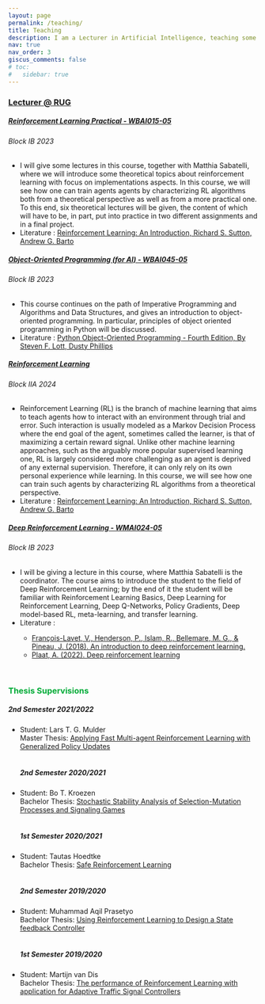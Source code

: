 ```yaml
---
layout: page
permalink: /teaching/
title: Teaching
description: I am a Lecturer in Artificial Intelligence, teaching some courses in the bachelor's and master's programm. I have also open projects to supervise bachelor's and master's students. Previously I was a TA assistance. During my PhD, I supervised many bachelor's and master's projects in the are of Reinforcement Learning from the Industrial Engeneering and Management (IEM) course.
nav: true
nav_order: 3
giscus_comments: false
# toc:
#   sidebar: true
---
```


<h3 style="color: #4b9cd3;" id="Lecturer @ RUG"><a href="https://ocasys.rug.nl/current/catalog/programme/56981">Lecturer @ RUG</a></h3>

<!-- WBAI015-05 (Reinforcement Learning Practical) -->
<div class="card mt-3">
  <div class="p-3">
    <div class="row">
      <div class="col-sm-10">
        <h5 id="RLP" class="card-title"><a href="https://ocasys.rug.nl/current/catalog/course/WBAI015-05">Reinforcement Learning Practical - 	WBAI015-05</a></h5>
        <h6 class="card-subtitle font-italic">Block IB 2023</h6>
      </div>
    </div>
    <ul class="card-text font-weight-light list-group list-group-flush">
      <li class="list-group-item">
        <div class="row">
          <div class="col-sm-12">
            I will give some lectures in this course, together with Matthia Sabatelli, where we will introduce some theoretical topics about reinforcement learning with focus on implementations aspects. In this course, we will see how one can train agents agents by characterizing RL algorithms both from a theoretical perspective as well as from a more practical one. To this end, six theoretical lectures will be given, the content of which will have to be, in part, put into practice in two different assignments and in a final project. 
          </div>
        </div>
      </li>
      <li class="list-group-item">
        <div class="row">
          <div class="col-sm-9">
            Literature : <a href="http://incompleteideas.net/book/the-book.html">Reinforcement Learning: An Introduction, Richard S. Sutton, Andrew G. Barto</a>
          </div>
        </div>
      </li>
    </ul>
  </div>
</div>

<!-- WBAI045-05 (Object-Oriented Programming (for AI)) -->
<div class="card mt-3">
  <div class="p-3">
    <div class="row">
      <div class="col-sm-10">
        <h5 id="comp210" class="card-title"><a href="https://ocasys.rug.nl/current/catalog/course/WBAI045-05">Object-Oriented Programming (for AI) - WBAI045-05</a></h5>
        <h6 class="card-subtitle font-italic">Block IB 2023</h6>
      </div>
    </div>
    <ul class="card-text font-weight-light list-group list-group-flush">
      <li class="list-group-item">
        <div class="row">
          <div class="col-sm-12">
              This course continues on the path of Imperative Programming and Algorithms and Data Structures, and gives an introduction to object-oriented programming. In particular, principles of object oriented programming in Python will be discussed.
          </div>
          <div class="col-sm-3">
          </div>
        </div>
      </li>
      <li class="list-group-item">
        <div class="row">
          <div class="col-sm-9">
            Literature : <a href="https://www.packtpub.com/product/python-object-oriented-programming-fourth-edition/9781801077262">Python Object-Oriented Programming - Fourth Edition, By Steven F. Lott, Dusty Phillips</a>
          </div>
        </div>
      </li>
    </ul>
  </div>
</div>

<!-- xxx (Reinforcement Learning) -->
<div class="card mt-3">
  <div class="p-3">
    <div class="row">
      <div class="col-sm-10">
        <h5 id="comp110" class="card-title"><a href="">Reinforcement Learning</a></h5>
        <h6 class="card-subtitle font-italic">Block IIA 2024</h6>
      </div>
    </div>
    <ul class="card-text font-weight-light list-group list-group-flush">
      <li class="list-group-item">
        <div class="row">
          <div class="col-sm-12">
            Reinforcement Learning (RL) is the branch of machine learning that aims to teach agents how to interact with an environment through trial and error. Such interaction is usually modeled as a Markov Decision Process where the end goal of the agent, sometimes called the learner, is that of maximizing a certain reward signal. Unlike other machine learning approaches, such as the arguably more popular supervised learning one, RL is largely considered more challenging as an agent is deprived of any external supervision. Therefore, it can only rely on its own personal experience while learning. In this course, we will see how one can train such agents by characterizing RL algorithms from a theoretical perspective.
          </div>
        </div>
      </li>
      <li class="list-group-item">
        <div class="row">
          <div class="col-sm-9">
            Literature : <a href="http://incompleteideas.net/book/the-book.html">Reinforcement Learning: An Introduction, Richard S. Sutton, Andrew G. Barto</a>
          </div>
        </div>
      </li>
    </ul>
  </div>
</div>

<!-- WMAI024-05 (Deep Reinforcement Learning) -->
<div class="card mt-3">
  <div class="p-3">
    <div class="row">
      <div class="col-sm-10">
        <h5 id="RLP" class="card-title"><a href="https://ocasys.rug.nl/current/catalog/course/WMAI024-05">Deep Reinforcement Learning - 	WMAI024-05</a></h5>
        <h6 class="card-subtitle font-italic">Block IB 2023</h6>
      </div>
    </div>
    <ul class="card-text font-weight-light list-group list-group-flush">
      <li class="list-group-item">
        <div class="row">
          <div class="col-sm-12">
            I will be giving a lecture in this course, where Matthia Sabatelli is the coordinator. The course aims to introduce the student to the field of Deep Reinforcement Learning; by the end of it the student will be familiar with Reinforcement Learning Basics, Deep Learning for Reinforcement Learning, Deep Q-Networks, Policy Gradients, Deep model-based RL, meta-learning, and transfer learning.
          </div>
        </div>
      </li>
      <li class="list-group-item">
        <div class="row">
          <div class="col-sm-9">
            Literature : 
            <ul>
              <li><a href="https://arxiv.org/abs/1811.12560">François-Lavet, V., Henderson, P., Islam, R., Bellemare, M. G., & Pineau, J. (2018). An introduction to deep reinforcement learning.</a></li>
              <li><a href="https://arxiv.org/abs/2201.02135">Plaat, A. (2022). Deep reinforcement learning</a></li>
            </ul> 
          </div>
        </div>
      </li>
    </ul>
  </div>
</div>

<!-- Starting of Supervision Section -->
<br>
<h3 style="color: #00ab37;" id="Supervisions">Thesis Supervisions</h3>

<!-- xxx (1st Semester 2019/2020) -->
<div class="card mt-3">
  <div class="p-3">
    <div class="row">
      <div class="col-sm-12">
        <h5 class="card-title">2nd Semester 2021/2022</h5>
      </div>
    </div>
    <ul class="card-text font-weight-light list-group list-group-flush">
      <li class="list-group-item">
        <div class="row">
          <div class="col-sm-12">
            <div>Student: Lars T. G. Mulder</div>
            <div>Master Thesis: <a href="https://fse.studenttheses.ub.rug.nl/28673/">Applying Fast Multi-agent Reinforcement Learning with Generalized Policy Updates</a></div>
          </div>
        </div>
      </li>
      <br>
      <div class="row">
        <div class="col-sm-12">
          <h5 class="card-title">2nd Semester 2020/2021</h5>
        </div>
      </div>
      <li class="list-group-item">
        <div class="row">
          <div class="col-sm-12">
            <div>Student: Bo T. Kroezen</div>
            <div>Bachelor Thesis: <a href="https://fse.studenttheses.ub.rug.nl/24641/">Stochastic Stability Analysis of Selection-Mutation Processes and Signaling Games</a></div>
          </div>
        </div>
      </li>
      <br>
      <div class="row">
        <div class="col-sm-12">
          <h5 class="card-title">1st Semester 2020/2021</h5>
        </div>
      </div>
      <li class="list-group-item">
        <div class="row">
          <div class="col-sm-12">
            <div>Student: Tautas Hoedtke</div>
            <div>Bachelor Thesis: <a href="https://fse.studenttheses.ub.rug.nl/23954/">Safe Reinforcement Learning</a></div>
          </div>
        </div>
      </li>
      <br>
      <div class="row">
        <div class="col-sm-12">
          <h5 class="card-title">2nd Semester 2019/2020</h5>
        </div>
      </div>
      <li class="list-group-item">
        <div class="row">
          <div class="col-sm-12">
            <div>Student: Muhammad Aqil Prasetyo</div>
            <div>Bachelor Thesis: <a href="https://fse.studenttheses.ub.rug.nl/22395/">Using Reinforcement Learning to Design a State feedback Controller</a></div>
          </div>
        </div>
      </li>
      <br>
      <div class="row">
        <div class="col-sm-12">
          <h5 class="card-title">1st Semester 2019/2020</h5>
        </div>
      </div>
      <li class="list-group-item">
        <div class="row">
          <div class="col-sm-12">
            <div>Student: Martijn van Dis</div>
            <div>Bachelor Thesis: <a href="https://fse.studenttheses.ub.rug.nl/21541/">The performance of Reinforcement Learning with application for Adaptive Traffic Signal Controllers</a></div>
          </div>
        </div>
      </li>
    </ul>
  </div>
</div>


<!--
<section id="teaching">
  <div class="container">
    <h3 style="color: rgb(0, 0, 0);">Teaching</h3>

    <p style="text-align: justify; color: rgb(0, 0, 0);">
      Academic year 2021/2022: <br>
    <a class="icon fa-book" style="color: rgb(0, 0, 255);" href="https://rugcognitiverobotics.github.io/" target="_blank"> WMAI003-05: Cognitive Robotics (Coordinator)</a><br>

    <a class="icon fa-book" style="color: rgb(0, 0, 255);" href="https://www.rug.nl/ocasys/frw/vak/show?code=KIB.AS03" target="_blank"> KIB.AS03: Autonomous Systems (Coordinator)</a><br>

    </p><p style="text-align: justify; color: rgb(0, 0, 0);">
A cademic year 2020/2021: <br>
<a class="icon fa-book" style="color: rgb(0, 0, 255);" href="https://rugcognitiverobotics.github.io/" target="_blank"> WMAI003-05: Cognitive Robotics (Coordinator)</a><br>
<a class="icon fa-book" style="color: rgb(0, 0, 255);" href="https://www.rug.nl/ocasys/frw/vak/show?code=KIB.AS03" target="_blank"> KIB.AS03: Autonomous Systems (Lecturer)</a><br>
<a class="icon fa-book" style="color: rgb(0, 0, 255);" href="https://www.rug.nl/ocasys/let/vak/show?code=KIM.ML09" target="_blank"> WMAI18002: Deep Learning (Lecturer)</a><br>

</p>
</div>
</section>
-->